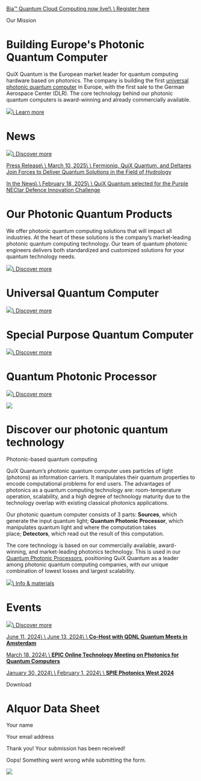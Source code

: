 [Bia™ Quantum Cloud Computing now live!\\
\\
Register here](https://cloud.quixquantum.com/login)

Our Mission

# Building Europe's Photonic Quantum Computer

QuiX Quantum is the European market leader for quantum computing hardware based on photonics. The company is building the first [universal photonic quantum computer](https://www.quixquantum.com/products/universal-quantum-computer) in Europe, with the first sale to the German Aerospace Center (DLR). The core technology behind our photonic quantum computers is award-winning and already commercially available.

[![](https://cdn.prod.website-files.com/6630e66ed757e927867b97e6/6630e66ed757e927867b981a_arow.svg)\\
Learn more](https://www.quixquantum.com/products/universal-quantum-computer)

# News

[![](https://cdn.prod.website-files.com/6630e66ed757e927867b97e6/6630e66ed757e927867b981a_arow.svg)\\
Discover more](https://www.quixquantum.com/news)

[Press Release\\
\\
March 10, 2025\\
\\
Fermioniq, QuiX Quantum, and Deltares Join Forces to Deliver Quantum Solutions in the Field of Hydrology](https://www.quixquantum.com/news/fermioniq-quix-deltares-to-deliver-quantum-solutions-hydrology)

[In the News\\
\\
February 18, 2025\\
\\
QuiX Quantum selected for the Purple NECtar Defence Innovation Challenge](https://www.quixquantum.com/news/quix-quantum-selected-to-participate-in-purple-nectar-defence-innovation-challenge)

# Our Photonic Quantum Products

We offer photonic quantum computing solutions that will impact all industries. At the heart of these solutions is the company’s market-leading photonic quantum computing technology. Our team of quantum photonic engineers delivers both standardized and customized solutions for your quantum technology needs.

[![](https://cdn.prod.website-files.com/6630e66ed757e927867b97e6/6630e66ed757e927867b981a_arow.svg)\\
Discover more](https://www.quixquantum.com/products)

# Universal Quantum Computer

[![](https://cdn.prod.website-files.com/6630e66ed757e927867b97e6/6630e66ed757e927867b981a_arow.svg)\\
Discover more](https://www.quixquantum.com/products/universal-quantum-computer)

# Special Purpose  Quantum Computer

[![](https://cdn.prod.website-files.com/6630e66ed757e927867b97e6/6630e66ed757e927867b981a_arow.svg)\\
Discover more](https://www.quixquantum.com/products/special-purpose-quantum-computer)

# Quantum Photonic Processor

[![](https://cdn.prod.website-files.com/6630e66ed757e927867b97e6/6630e66ed757e927867b981a_arow.svg)\\
Discover more](https://www.quixquantum.com/products/quantum-photonic-processor)

![](https://cdn.prod.website-files.com/6630e66ed757e927867b97e6/6630e66ed757e927867b981e_quix-waveguide-gradient.png)

# Discover   our photonic quantum technology

Photonic-based quantum computing

QuiX Quantum’s photonic quantum computer uses particles of light (photons) as information carriers. It manipulates their quantum properties to encode computational problems for end users. The advantages of photonics as a quantum computing technology are: room-temperature operation, scalability, and a high degree of technology maturity due to the technology overlap with existing classical photonics applications.

Our photonic quantum computer consists of 3 parts: **Sources**, which generate the input quantum light; **Quantum Photonic Processor**, which manipulates quantum light and where the computation takes place; **Detectors**, which read out the result of this computation.

The core technology is based on our commercially available, award-winning, and market-leading photonics technology. This is used in our [Quantum Photonic Processors](https://www.quixquantum.com/products/quantum-photonic-processor), positioning QuiX Quantum as a leader among photonic quantum computing companies, with our unique combination of lowest losses and largest scalability.

[![](https://cdn.prod.website-files.com/6630e66ed757e927867b97e6/6630e66ed757e927867b981a_arow.svg)\\
Info & materials](https://www.quixquantum.com/technology)

# Events

[![](https://cdn.prod.website-files.com/6630e66ed757e927867b97e6/6630e66ed757e927867b981a_arow.svg)\\
Discover more](https://www.quixquantum.com/events)

[June 11, 2024\\
\\
June 13, 2024\\
\\
**Co-Host with QDNL Quantum Meets in Amsterdam**](https://www.quantummeets.com/)

[March 18, 2024\\
\\
**EPIC Online Technology Meeting on Photonics for Quantum Computers**](https://epic-assoc.com/events/epic-online-technology-meeting-on-photonics-for-quantum-computers/)

[January 30, 2024\\
\\
February 1, 2024\\
\\
**SPIE Photonics West 2024**](https://www.quixquantum.com/#)

Download

# Alquor Data Sheet

Your name

Your email address

Thank you! Your submission has been received!

Oops! Something went wrong while submitting the form.

![](https://cdn.prod.website-files.com/6630e66ed757e927867b97e6/6630e66ed757e927867b981f_quix-waveguide-gradient.png)